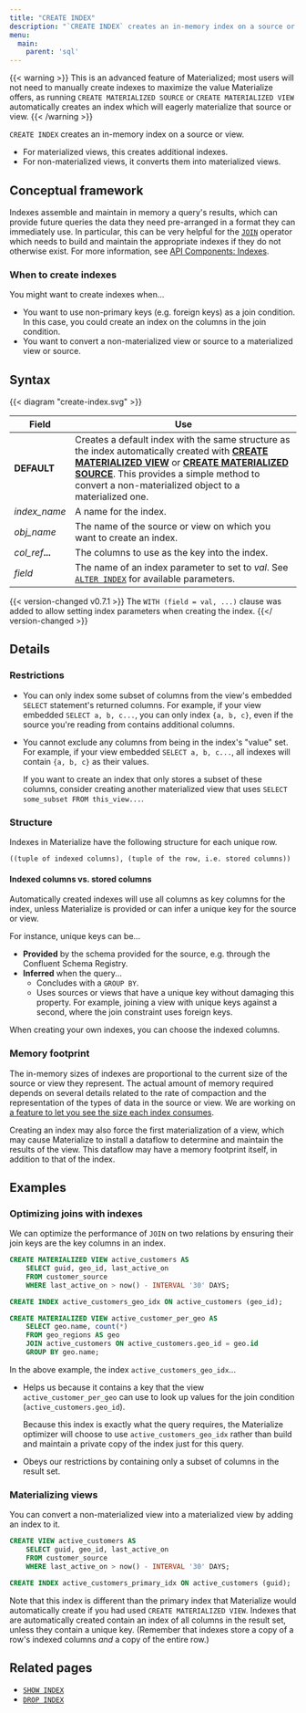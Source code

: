 ```yaml
---
title: "CREATE INDEX"
description: "`CREATE INDEX` creates an in-memory index on a source or view."
menu:
  main:
    parent: 'sql'
---
```


{{< warning >}} This is an advanced feature of Materialized; most users will not
need to manually create indexes to maximize the value Materialize offers, as
running `CREATE MATERIALIZED SOURCE` or `CREATE MATERIALIZED VIEW` automatically
creates an index which will eagerly materialize that source or view. {{< /warning >}}

`CREATE INDEX` creates an in-memory index on a source or view.

- For materialized views, this creates additional indexes.
- For non-materialized views, it converts them into materialized views.

## Conceptual framework

Indexes assemble and maintain in memory a query's results, which can
provide future queries the data they need pre-arranged in a format they can immediately use.
In particular, this can be very helpful for the [`JOIN`](../join) operator which needs
to build and maintain the appropriate indexes if they do not otherwise exist.
For more information, see [API Components: Indexes](/overview/api-components#indexes).

### When to create indexes

You might want to create indexes when...

- You want to use non-primary keys (e.g. foreign keys) as a join condition.
  In this case, you could create an index on the columns in the join condition.
- You want to convert a non-materialized view or source to a materialized view or source.

## Syntax

{{< diagram "create-index.svg" >}}

Field | Use
------|-----
**DEFAULT** | Creates a default index with the same structure as the index automatically created with [**CREATE MATERIALIZED VIEW**](/sql/create-materialized-view) or [**CREATE MATERIALIZED SOURCE**](/sql/create-source). This provides a simple method to convert a non-materialized object to a materialized one.
_index&lowbar;name_ | A name for the index.
_obj&lowbar;name_ | The name of the source or view on which you want to create an index.
_col&lowbar;ref_**...** | The columns to use as the key into the index.
_field_ | The name of an index parameter to set to _val_. See [`ALTER INDEX`](/sql/alter-index) for available parameters.

{{< version-changed v0.7.1 >}}
The `WITH (field = val, ...)` clause was added to allow setting index parameters
when creating the index.
{{</ version-changed >}}

## Details

### Restrictions

- You can only index some subset of columns from the view's embedded `SELECT`
  statement's returned columns. For example, if your view embedded `SELECT a, b,
  c...`, you can only index `{a, b, c}`, even if the source you're reading from
  contains additional columns.

- You cannot exclude any columns from being in the index's "value" set. For
  example, if your view embedded `SELECT a, b, c...`, all indexes will contain
  `{a, b, c}` as their values.

    If you want to create an index that only stores a subset of these columns,
    consider creating another materialized view that uses `SELECT some_subset
    FROM this_view...`.

### Structure

Indexes in Materialize have the following structure for each unique row.

```nofmt
((tuple of indexed columns), (tuple of the row, i.e. stored columns))
```

#### Indexed columns vs. stored columns

Automatically created indexes will use all columns as key columns for the index,
unless Materialize is provided or can infer a unique key for the source or view.

For instance, unique keys can be...

- **Provided** by the schema provided for the source, e.g. through the Confluent
  Schema Registry.
- **Inferred** when the query...
  - Concludes with a `GROUP BY`.
  - Uses sources or views that have a unique key without damaging this property.
    For example, joining a view with unique keys against a second, where the join
    constraint uses foreign keys.

When creating your own indexes, you can choose the indexed columns.

### Memory footprint

The in-memory sizes of indexes are proportional to the current size of the source
or view they represent. The actual amount of memory required depends on several
details related to the rate of compaction and the representation of the types of
data in the source or view. We are working on [a feature to let you see the size
each index consumes](https://github.com/MaterializeInc/materialize/issues/1532).

Creating an index may also force the first materialization of a view, which may
cause Materialize to install a dataflow to determine and maintain the results of
the view. This dataflow may have a memory footprint itself, in addition to that
of the index.

## Examples

### Optimizing joins with indexes

We can optimize the performance of `JOIN` on two relations by ensuring their
join keys are the key columns in an index.

```sql
CREATE MATERIALIZED VIEW active_customers AS
    SELECT guid, geo_id, last_active_on
    FROM customer_source
    WHERE last_active_on > now() - INTERVAL '30' DAYS;

CREATE INDEX active_customers_geo_idx ON active_customers (geo_id);

CREATE MATERIALIZED VIEW active_customer_per_geo AS
    SELECT geo.name, count(*)
    FROM geo_regions AS geo
    JOIN active_customers ON active_customers.geo_id = geo.id
    GROUP BY geo.name;
```

In the above example, the index `active_customers_geo_idx`...

- Helps us because it contains a key that the view `active_customer_per_geo` can
  use to look up values for the join condition (`active_customers.geo_id`).

    Because this index is exactly what the query requires, the Materialize
    optimizer will choose to use `active_customers_geo_idx` rather than build
    and maintain a private copy of the index just for this query.

- Obeys our restrictions by containing only a subset of columns in the result
  set.

### Materializing views

You can convert a non-materialized view into a materialized view by adding an
index to it.

```sql
CREATE VIEW active_customers AS
    SELECT guid, geo_id, last_active_on
    FROM customer_source
    WHERE last_active_on > now() - INTERVAL '30' DAYS;

CREATE INDEX active_customers_primary_idx ON active_customers (guid);
```

Note that this index is different than the primary index that Materialize would
automatically create if you had used `CREATE MATERIALIZED VIEW`. Indexes that
are automatically created contain an index of all columns in the result set,
unless they contain a unique key. (Remember that indexes store a copy of a
row's indexed columns _and_ a copy of the entire row.)

## Related pages

- [`SHOW INDEX`](../show-index)
- [`DROP INDEX`](../drop-index)
